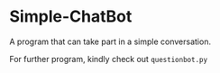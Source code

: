 # Simple-ChatBot
A program that can take part in a simple conversation.

For further program, kindly check out `questionbot.py`
